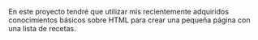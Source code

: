 En este proyecto tendré que utilizar mis recientemente adquiridos conocimientos básicos sobre HTML para crear una pequeña página con una lista de recetas.
